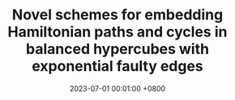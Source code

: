 ---
title:          "Novel schemes for embedding Hamiltonian paths and cycles in balanced hypercubes with exponential faulty edges"
date:           2023-07-01 00:01:00 +0800
selected:       false
pub:            "Journal of Parallel and Distributed Computing,"
pub_date:       "vol. 177, pp. 182-191, 2023"

cover:          /assets/images/covers/BH.jpg
authors:
  - Xiao-Yan Li
  - Kun Zhao
  - Hongbin Zhuang
  - Xiaohua Jia
links:
  Paper: https://www.sciencedirect.com/science/article/abs/pii/S0743731523000436
---